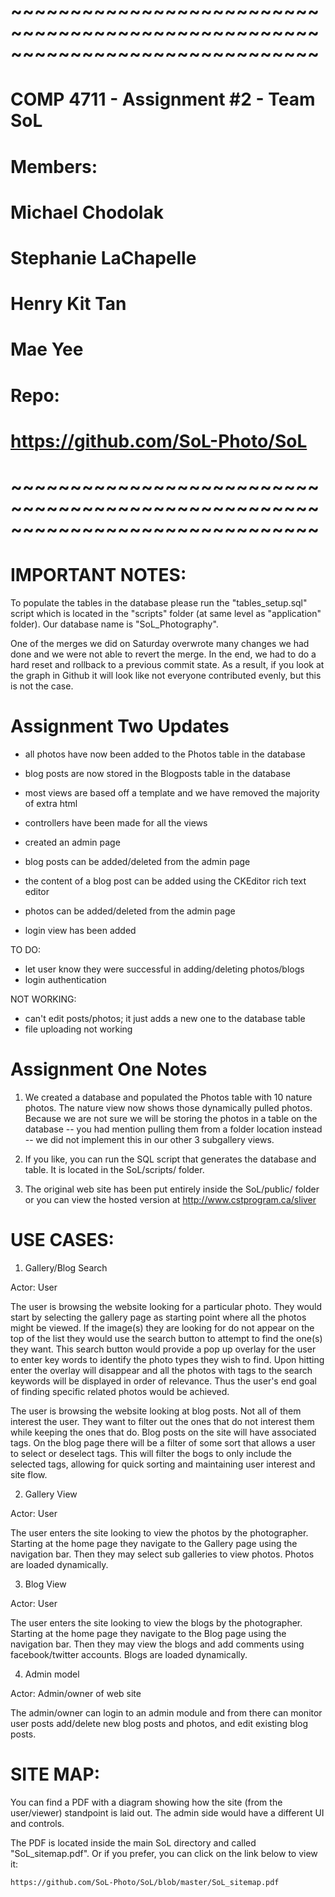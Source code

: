 # ~~~~~~~~~~~~~~~~~~~~~~~~~~~~~~~~~~~~~~~~~~~~~~~~~~~~~~~~~~~~~~~~~~~~~~~~~~~~~~
# COMP 4711 - Assignment #2 - Team SoL
#
# Members:
#       Michael Chodolak
#       Stephanie LaChapelle
#       Henry Kit Tan
#       Mae Yee
#
# Repo:
#       https://github.com/SoL-Photo/SoL
# ~~~~~~~~~~~~~~~~~~~~~~~~~~~~~~~~~~~~~~~~~~~~~~~~~~~~~~~~~~~~~~~~~~~~~~~~~~~~~~

IMPORTANT NOTES:
================================================================================
To populate the tables in the database please run the "tables_setup.sql" script
which is located in the "scripts" folder (at same level as "application" folder).
Our database name is "SoL_Photography".

One of the merges we did on Saturday overwrote many changes we had done and we
were not able to revert the merge.  In the end, we had to do a hard reset and 
rollback to a previous commit state.  As a result, if you look at the graph in
Github it will look like not everyone contributed evenly, but this is not the
case.


Assignment Two Updates
================================================================================
- all photos have now been added to the Photos table in the database

- blog posts are now stored in the Blogposts table in the database

- most views are based off a template and we have removed the majority of extra html

- controllers have been made for all the views

- created an admin page

- blog posts can be added/deleted from the admin page 

- the content of a blog post can be added using the CKEditor rich text editor

- photos can be added/deleted from the admin page

- login view has been added


TO DO:

- let user know they were successful in adding/deleting photos/blogs
- login authentication

NOT WORKING:

- can't edit posts/photos; it just adds a new one to the database table
- file uploading not working


Assignment One Notes
================================================================================

1) We created a database and populated the Photos table with 10 nature photos.  The
nature view now shows those dynamically pulled photos.  Because we are not sure
we will be storing the photos in a table on the database -- you had mention 
pulling them from a folder location instead -- we did not implement this in our
other 3 subgallery views.

2) If you like, you can run the SQL script that generates the database and table.
It is located in the SoL/scripts/ folder.

3) The original web site has been put entirely inside the SoL/public/ folder or 
you can view the hosted version at http://www.cstprogram.ca/sliver

USE CASES:
================================================================================

1. Gallery/Blog Search

Actor: User

The user is browsing the website looking for a particular photo. They would
start by selecting the gallery page as starting point where all the photos might
be viewed. If the image(s) they are looking for do not appear on the top of
the list they would use the search button to attempt to find the one(s) they want.
This search button would provide a pop up overlay for the user to enter key words
to identify the photo types they wish to find. Upon hitting enter the overlay
will disappear and all the photos with tags to the search keywords will be displayed
in order of relevance. Thus the user's end goal of finding specific related photos
would be achieved.

The user is browsing the website looking at blog posts. Not all of them interest
the user. They want to filter out the ones that do not interest them while 
keeping the ones that do. Blog posts on the site will have associated tags. 
On the blog page there will be a filter of some sort that allows a user to select 
or deselect tags. This will filter the bogs to only include the selected tags, 
allowing for quick sorting and maintaining user interest and site flow.


2. Gallery View

Actor: User

The user enters the site looking to view the photos by the photographer. Starting
at the home page they navigate to the Gallery page using the navigation bar. Then
they may select sub galleries to view photos. Photos are loaded dynamically.


3. Blog View

Actor: User

The user enters the site looking to view the blogs by the photographer. Starting
at the home page they navigate to the Blog page using the navigation bar. Then
they may view the blogs and add comments using facebook/twitter accounts. 
Blogs are loaded dynamically.


4. Admin model

Actor: Admin/owner of web site

The admin/owner can login to an admin module and from there can monitor user posts
add/delete new blog posts and photos, and edit existing blog posts.



SITE MAP:
================================================================================

You can find a PDF with a diagram showing how the site (from the user/viewer)
standpoint is laid out.  The admin side would have a different UI and controls.

The PDF is located inside the main SoL directory and called "SoL_sitemap.pdf".
Or if you prefer, you can click on the link below to view it:

    https://github.com/SoL-Photo/SoL/blob/master/SoL_sitemap.pdf
